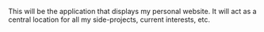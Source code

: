 This will be the application that displays my personal website. It will act as a central location for all my side-projects,
current interests, etc.
